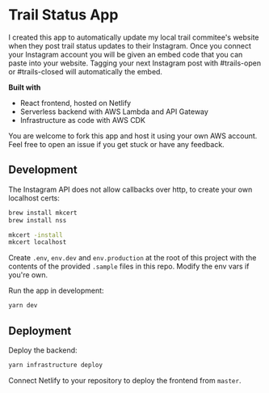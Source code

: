 # Trail Status App

I created this app to automatically update my local trail commitee's website when they post trail status updates to their Instagram. Once you connect your Instagram account you will be given an embed code that you can paste into your website. Tagging your next Instagram post with #trails-open or #trails-closed will automatically the embed.

**Built with**
- React frontend, hosted on Netlify
- Serverless backend with AWS Lambda and API Gateway
- Infrastructure as code with AWS CDK

You are welcome to fork this app and host it using your own AWS account. Feel free to open an issue if you get stuck or have any feedback.

## Development

The Instagram API does not allow callbacks over http, to create your own localhost certs:

```bash
brew install mkcert
brew install nss

mkcert -install
mkcert localhost

```

Create `.env`, `env.dev` and `env.production` at the root of this project with the contents of the provided `.sample` files in this repo. Modify the env vars if you're own. 

Run the app in development:

```bash
yarn dev
```

## Deployment

Deploy the backend:

```bash
yarn infrastructure deploy
```

Connect Netlify to your repository to deploy the frontend from `master`.
